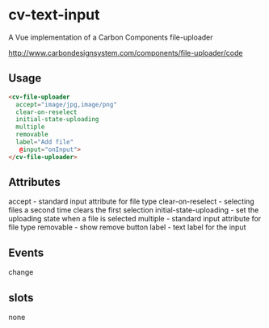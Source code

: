 # cv-text-input

A Vue implementation of a Carbon Components file-uploader

http://www.carbondesignsystem.com/components/file-uploader/code

## Usage

```html
<cv-file-uploader
  accept="image/jpg,image/png"
  clear-on-reselect
  initial-state-uploading
  multiple
  removable
  label="Add file"
   @input="onInput">
</cv-file-uploader>
```

## Attributes

accept - standard input attribute for file type
clear-on-reselect - selecting files a second time clears the first selection
initial-state-uploading - set the uploading state when a file is selected
multiple - standard input attribute for file type
removable - show remove button
label - text label for the input

## Events

change

## slots

none
